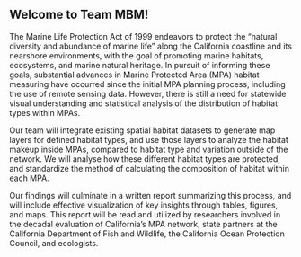## Welcome to Team MBM!

The Marine Life Protection Act of 1999 endeavors to protect the “natural diversity and abundance of marine life” along the California coastline and its nearshore environments, with the goal of promoting marine habitats, ecosystems, and marine natural heritage. In pursuit of informing these goals, substantial advances in Marine Protected Area (MPA) habitat measuring have occurred since the initial MPA planning process, including the use of remote sensing data. However, there is still a need for statewide visual understanding and statistical analysis of the distribution of habitat types within MPAs. 

Our team will integrate existing spatial habitat datasets to generate map layers for defined habitat types, and use those layers to analyze the habitat makeup inside MPAs, compared to habitat type and variation outside of the network. We will analyse how these different habitat types are protected, and standardize the method of calculating the composition of habitat within each MPA. 

Our findings will culminate in a written report summarizing this process, and will include effective visualization of key insights through tables, figures, and maps. This report will be read and utilized by researchers involved in the decadal evaluation of California’s MPA network, state partners at the California Department of Fish and Wildlife, the California Ocean Protection Council, and ecologists. 

